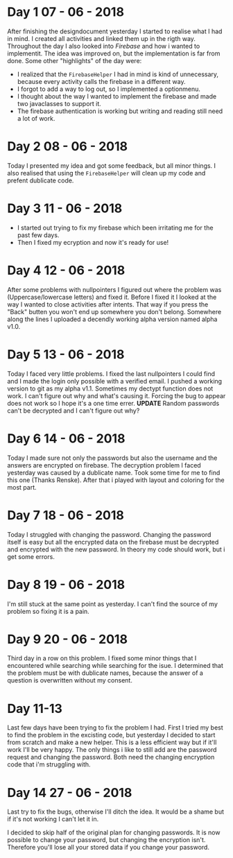 # Day 1 07 - 06 - 2018

After finishing the designdocument yesterday I started to realise what I had in mind. I created all activities and linked them up in the rigth way. Throughout the day I also looked into *Firebase* and how i wanted to implementit. The idea was improved on, but the implementation is far from done. Some other "highlights" of the day were:
* I realized that the ```FirebaseHelper``` I had in mind is kind of unnecessary, because every activity calls the firebase in a different way.
* I forgot to add a way to log out, so I implemented a optionmenu.
* I thought about the way I wanted to implement the firebase and made two javaclasses to support it.
* The firebase authentication is working but writing and reading still need a lot of work.

# Day 2 08 - 06 - 2018

Today I presented my idea and got some feedback, but all minor things. I also realised that using the ```FirebaseHelper``` will clean up my code and prefent dublicate code.

# Day 3 11 - 06 - 2018
* I started out trying to fix my firebase which been irritating me for the past few days.
* Then I fixed my ecryption and now it's ready for use!

# Day 4 12 - 06 - 2018
After some problems with nullpointers I figured out where the problem was (Uppercase/lowercase letters) and fixed it. Before I fixed it I looked at the way I wanted to close activities after intents. That way if you press the "Back" butten you won't end up somewhere you don't belong. Somewhere along the lines I uploaded a decendly working alpha version named alpha v1.0.

# Day 5 13 - 06 - 2018
Today I faced very little problems. I fixed the last nullpointers I could find and I made the login only possible with a verified email. I pushed a working version to git as my alpha v1.1.
Sometimes my dectypt function does not work. I can't figure out why and what's causing it. Forcing the bug to appear does not work so I hope it's a one time errer.
**UPDATE** Random passwords can't be decrypted and I can't figure out why?

# Day 6 14 - 06 - 2018
Today I made sure not only the passwords but also the username and the answers are encrypted on firebase. The decryption problem I faced yesterday was caused by a dublicate name. Took some time for me to find this one (Thanks Renske). After that i played with layout and coloring for the most part.

# Day 7 18 - 06 - 2018
Today I struggled with changing the password. Changing the password itself is easy but all the encrypted data on the firebase must be decrypted and encrypted with the new password. In theory my code should work, but i get some errors.

# Day 8 19 - 06 - 2018
I'm still stuck at the same point as yesterday. I can't find the source of my problem so fixing it is a pain. 

# Day 9 20 - 06 - 2018
Third day in a row on this problem. I fixed some minor things that I encountered while searching while searching for the isue. I determined that the problem must be with dublicate names, because the answer of a question is overwritten without my consent. 

# Day 11-13 
Last few days have been trying to fix the problem I had. First I tried my best to find the problem in the excisting code, but yesterday I decided to start from scratch and make a new helper. This is a less efficient way but if it'll work I'll be very happy. The only things i like to still add are the password request and changing the password. Both need the changing encryption code that i'm struggling with. 

# Day 14 27 - 06 - 2018
Last try to fix the bugs, otherwise I'll ditch the idea. It would be a shame but if it's not working I can't let it in.

I decided to skip half of the original plan for changing passwords. It is now possible to change your password, but changing the encryption isn't. Therefore you'll lose all your stored data if you change your password. 
